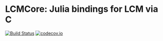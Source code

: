 # LCMCore: Julia bindings for LCM via C

[![Build Status](https://travis-ci.org/rdeits/LCMCore.jl.svg?branch=master)](https://travis-ci.org/rdeits/LCMCore.jl)
[![codecov.io](https://codecov.io/github/rdeits/LCMCore.jl/coverage.svg?branch=master)](https://codecov.io/github/rdeits/LCMCore.jl?branch=master)

